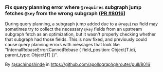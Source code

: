 ### Fix query planning error where `@requires` subgraph jump fetches `@key` from the wrong subgraph ([PR #8016](https://github.com/apollographql/router/pull/8016))

During query planning, a subgraph jump added due to a `@requires` field may sometimes try to collect the necessary `@key` fields from an upstream subgraph fetch as an optimization, but it wasn't properly checking whether that subgraph had those fields. This is now fixed, and previously could cause query planning errors with messages that look like "InternalRebaseError(CannotRebase { field_position: Object(T.id), parent_type: Object(T) })".

By [@sachindshinde](https://github.com/sachindshinde) in https://github.com/apollographql/router/pull/8016
